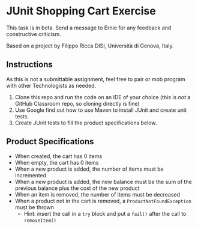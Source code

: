 # JUnit Shopping Cart Exercise

This task is in beta. Send a message to Ernie for any feedback and constructive criticism.

Based on a project by Filippo Ricca DISI, Università di Genova, Italy.

## Instructions


As this is not a submittable assignment, feel free to pair or mob program with other Technologists as needed.

1. Clone this repo and run the code on an IDE of your choice (this is _not_ a GitHub Classroom repo, so cloning directly is fine)
2. Use Google find out how to use Maven to install JUnit and create unit tests.
3. Create JUnit tests to fill the product specifications below.

## Product Specifications
 - When created, the cart has 0 items 
 - When empty, the cart has 0 items 
 - When a new product is added, the number of items must be
incremented 
 - When a new product is added, the new balance must be the sum of the
previous balance plus the cost of the new product 
 - When an item is removed, the number of items must be decreased 
 - When a product not in the cart is removed, a
`ProductNotFoundException` must be thrown 
   - Hint: insert the call in a `try` block and put a `fail()` after the call to
`removeItem()`

